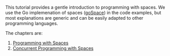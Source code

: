 This tutorial provides a gentle introduction to programming with spaces. We use the Go implemenation of spaces ([goSpace](https://github.com/pSpaces/goSpace)) in the code examples, but most explanations are generic and can be easily adapted to other programming languages.

The chapters are:
1. [Programming with Spaces](tutorial-tuple-spaces.md)
2. [Concurrent Programming with Spaces](tutorial-concurrent-programming.md)
